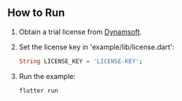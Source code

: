 ## How to Run
1. Obtain a trial license from [Dynamsoft](https://www.dynamsoft.com/customer/license/trialLicense/?product=dcv&package=cross-platform).
2. Set the license key in 'example/lib/license.dart':
    
    ```dart
    String LICENSE_KEY = 'LICENSE-KEY';
    ```
3. Run the example:

    ```bash
    flutter run
    ```